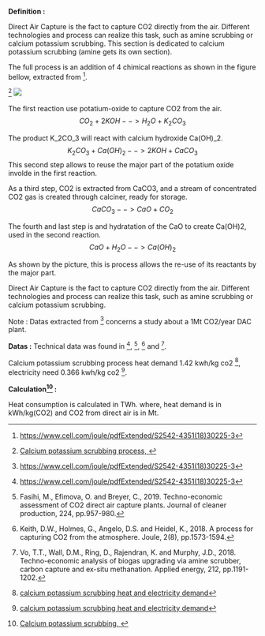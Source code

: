**Definition :**

Direct Air Capture is the fact to capture CO2 directly from the air. Different technologies and process
can realize this task, such as amine scrubbing or calcium potassium scrubbing.
This section is dedicated to calcium potassium scrubbing (amine gets its own section).

The full process is an addition of 4 chimical reactions as shown in the figure bellow, extracted from [^1].

[^6]
![](set_up.PNG)

The first reaction use potatium-oxide to capture CO2 from the air.
$$CO_2 + 2KOH --> H_2O + K_2CO_3$$

The product K_2CO_3 will react with calcium hydroxide Ca(OH)_2.
$$K_2CO_3 + Ca(OH)_2 --> 2KOH + CaCO_3$$
This second step allows to reuse the major part of the potatium oxide involde in the first reaction.

As a third step, CO2 is extracted from CaCO3, and a stream of concentrated CO2 gas is created through calciner, ready for storage.
$$CaCO_3  -->  CaO + CO_2$$

The fourth and last step is and hydratation of the CaO to create Ca(OH)2, used in the second reaction.
$$CaO + H_2O --> Ca(OH)_2$$

As shown by the picture, this is process allows the re-use of its reactants by the major part.

Direct Air Capture is the fact to capture CO2 directly from the air. Different technologies and process can realize this task, such as amine scrubbing or calcium potassium scrubbing.

Note : Datas extracted from [^1] concerns a study about a 1Mt CO2/year DAC plant.

**Datas :**
Technical data was found in [^1], [^2], [^3] and [^4].

Calcium potassium scrubbing process heat demand 1.42 kwh/kg co2 [^7], electricity need 0.366 kwh/kg co2 [^7].

**Calculation[^5] :**

Heat consumption is calculated in TWh. where, heat demand is in kWh/kg(CO2) and CO2 from direct air is in Mt.



[^1]: https://www.cell.com/joule/pdfExtended/S2542-4351(18)30225-3

[^2]: Fasihi, M., Efimova, O. and Breyer, C., 2019. Techno-economic assessment of CO2 direct air capture plants. Journal of cleaner production, 224, pp.957-980.

[^3]: Keith, D.W., Holmes, G., Angelo, D.S. and Heidel, K., 2018. A process for capturing CO2 from the atmosphere. Joule, 2(8), pp.1573-1594.

[^4]: Vo, T.T., Wall, D.M., Ring, D., Rajendran, K. and Murphy, J.D., 2018. Techno-economic analysis of biogas upgrading via amine scrubber, carbon capture and ex-situ methanation. Applied energy, 212, pp.1191-1202.

[^5]: [Calcium potassium scrubbing, ](https://www.sciencedirect.com/science/article/pii/S2588913318300152)

[^6]: [Calcium potassium scrubbing process, ](https://www.sciencedirect.com/topics/earth-and-planetary-sciences/wet-scrubber)

[^7]: [calcium potassium scrubbing heat and electricity demand](https://www.sciencedirect.com/science/article/pii/S2590174523001459)
